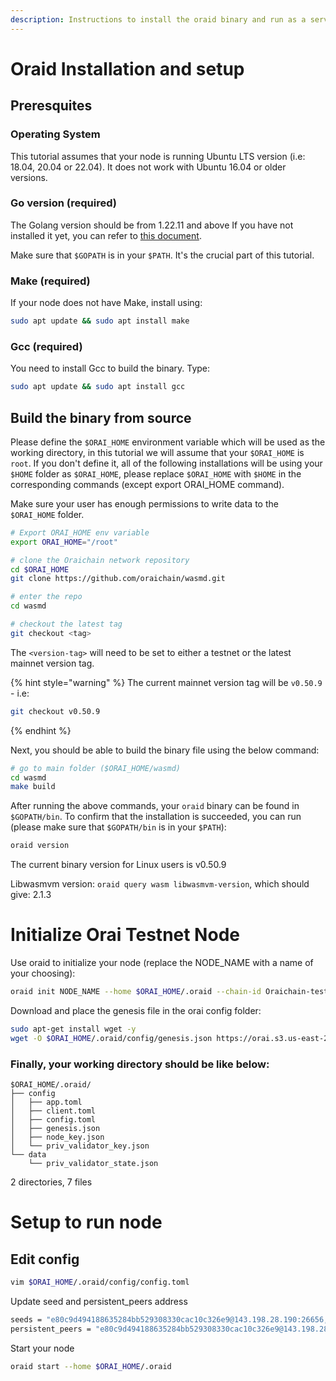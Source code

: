 ```yaml
---
description: Instructions to install the oraid binary and run as a service by systemd
---
```


# Oraid Installation and setup

## Preresquites

### Operating System

This tutorial assumes that your node is running Ubuntu LTS version (i.e: 18.04, 20.04 or 22.04). It does not work with Ubuntu 16.04 or older versions.

### Go version (required)

The Golang version should be from 1.22.11 and above
If you have not installed it yet, you can refer to [this document](https://github.com/oraichain/docs/blob/master/developer/tutorials/install-go.md).

Make sure that `$GOPATH` is in your `$PATH`. It's the crucial part of this tutorial.
### Make (required)

If your node does not have Make, install using: 
```bash
sudo apt update && sudo apt install make
```

### Gcc (required)

You need to install Gcc to build the binary. Type: 
```bash
sudo apt update && sudo apt install gcc
```

## Build the binary from source

Please define the `$ORAI_HOME` environment variable which will be used as the working directory, in this tutorial we will assume that your `$ORAI_HOME` is `root`. If you don't define it, all of the following installations will be using your `$HOME` folder as `$ORAI_HOME`, please replace `$ORAI_HOME` with `$HOME` in the corresponding commands (except export ORAI_HOME command).

Make sure your user has enough permissions to write data to the `$ORAI_HOME` folder.

```bash
# Export ORAI_HOME env variable
export ORAI_HOME="/root"
```

```bash
# clone the Oraichain network repository
cd $ORAI_HOME
git clone https://github.com/oraichain/wasmd.git

# enter the repo
cd wasmd

# checkout the latest tag
git checkout <tag>
```

The `<version-tag>` will need to be set to either a testnet or the latest mainnet version tag.

{% hint style="warning" %}
The current mainnet version tag will be `v0.50.9` - i.e:

```bash
git checkout v0.50.9
```
{% endhint %}

Next, you should be able to build the binary file using the below command:

```bash
# go to main folder ($ORAI_HOME/wasmd)
cd wasmd
make build
```
After running the above commands, your `oraid` binary can be found in `$GOPATH/bin`.
To confirm that the installation is succeeded, you can run (please make sure that `$GOPATH/bin` is in your `$PATH`):

```bash
oraid version
```

The current binary version for Linux users is v0.50.9

Libwasmvm version: ```oraid query wasm libwasmvm-version```, which should give: 2.1.3

# Initialize Orai Testnet Node

Use oraid to initialize your node (replace the NODE_NAME with a name of your choosing):

```bash
oraid init NODE_NAME --home $ORAI_HOME/.oraid --chain-id Oraichain-testnet
```

<!-- TODO: // need to export genesis.json file of testnet -->
Download and place the genesis file in the orai config folder:
```bash
sudo apt-get install wget -y
wget -O $ORAI_HOME/.oraid/config/genesis.json https://orai.s3.us-east-2.amazonaws.com/testnet/genesis.20240117.json
```

### Finally, your working directory should be like below:
```
$ORAI_HOME/.oraid/
├── config
│   ├── app.toml
│   ├── client.toml
│   ├── config.toml
│   ├── genesis.json
│   ├── node_key.json
│   └── priv_validator_key.json
└── data
    └── priv_validator_state.json
```
2 directories, 7 files

# Setup to run node

<!-- Download liblz4-tool to handle the compressed file, then Download & Decompress the snapshot:

```bash
cd $ORAI_HOME/.oraid
sudo apt-get install wget liblz4-tool aria2 -y
wget -O oraichain_latest.tar.lz4 https://orai.s3.us-east-2.amazonaws.com/snapshots/oraichain_latest.tar.lz4
lz4 -c -d oraichain_latest.tar.lz4 | tar -x -C $ORAI_HOME/.oraid
``` -->

## Edit config

```bash
vim $ORAI_HOME/.oraid/config/config.toml
```

Update seed and persistent_peers address
```bash
seeds = "e80c9d494188635284bb529308330cac10c326e9@143.198.28.190:26656, e80c9d494188635284bb529308330cac10c326e9@143.198.28.190:26656"
persistent_peers = "e80c9d494188635284bb529308330cac10c326e9@143.198.28.190:26656, e80c9d494188635284bb529308330cac10c326e9@143.198.28.190:26656"
```

Start your node
```bash
oraid start --home $ORAI_HOME/.oraid
```
